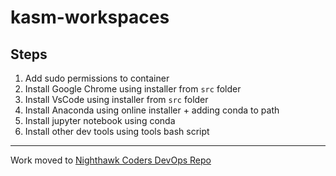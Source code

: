 # kasm-workspaces

## Steps

1. Add sudo permissions to container
2. Install Google Chrome using installer from `src` folder
3. Install VsCode using installer from `src` folder
4. Install Anaconda using online installer + adding conda to path
5. Install jupyter notebook using conda
6. Install other dev tools using tools bash script

<hr>

Work moved to [Nighthawk Coders DevOps Repo](https://github.com/nighthawkcoders/devOps)
